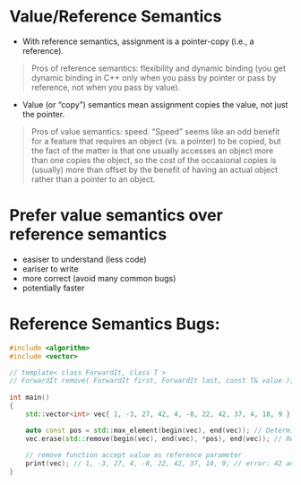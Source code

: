 # Value/Reference Semantics
* With reference semantics, assignment is a pointer-copy (i.e., a reference).
> Pros of reference semantics: flexibility and dynamic binding (you get dynamic binding in C++ only when you pass by pointer or pass by reference, not when you pass by value).
* Value (or “copy”) semantics mean assignment copies the value, not just the pointer.
> Pros of value semantics: speed. “Speed” seems like an odd benefit for a feature that requires an object (vs. a pointer) to be copied, but the fact of the matter is that one usually accesses an object more than one copies the object, so the cost of the occasional copies is (usually) more than offset by the benefit of having an actual object rather than a pointer to an object.

# Prefer value semantics over reference semantics
* easiser to understand (less code)
* eariser to write
* more correct (avoid many common bugs)
* potentially faster

# Reference Semantics Bugs:
```c++
#include <algorithm>
#include <vector>

// template< class ForwardIt, class T >
// ForwardIt remove( ForwardIt first, ForwardIt last, const T& value );
    
int main()
{
    std::vector<int> vec{ 1, -3, 27, 42, 4, -8, 22, 42, 37, 4, 18, 9 };

    auto const pos = std::max_element(begin(vec), end(vec)); // Determining the maximum element
    vec.erase(std::remove(begin(vec), end(vec), *pos), end(vec)); // Removing all maximum elements
    
    // remove function accept value as reference parameter
    print(vec); // 1, -3, 27, 4, -8, 22, 42, 37, 18, 9; // error: 42 and 4 are removed
}
```
